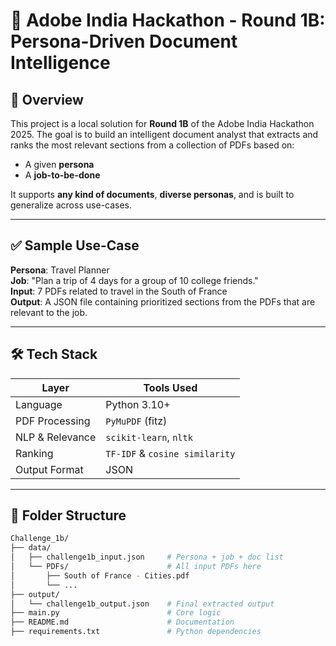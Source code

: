 # 📘 Adobe India Hackathon - Round 1B: Persona-Driven Document Intelligence

## 🧠 Overview

This project is a local solution for **Round 1B** of the Adobe India Hackathon 2025. The goal is to build an intelligent document analyst that extracts and ranks the most relevant sections from a collection of PDFs based on:

- A given **persona**
- A **job-to-be-done**

It supports **any kind of documents**, **diverse personas**, and is built to generalize across use-cases.

---

## ✅ Sample Use-Case

**Persona**: Travel Planner  
**Job**: "Plan a trip of 4 days for a group of 10 college friends."  
**Input**: 7 PDFs related to travel in the South of France  
**Output**: A JSON file containing prioritized sections from the PDFs that are relevant to the job.

---

## 🛠️ Tech Stack

| Layer               | Tools Used                     |
|--------------------|---------------------------------|
| Language            | Python 3.10+                   |
| PDF Processing      | `PyMuPDF` (fitz)               |
| NLP & Relevance     | `scikit-learn`, `nltk`         |
| Ranking             | `TF-IDF` & `cosine similarity` |
| Output Format       | JSON                           |

---

## 📁 Folder Structure

```bash
Challenge_1b/
├── data/
│   ├── challenge1b_input.json     # Persona + job + doc list
│   └── PDFs/                      # All input PDFs here
│       ├── South of France - Cities.pdf
│       └── ...
├── output/
│   └── challenge1b_output.json    # Final extracted output
├── main.py                        # Core logic
├── README.md                      # Documentation
├── requirements.txt               # Python dependencies


